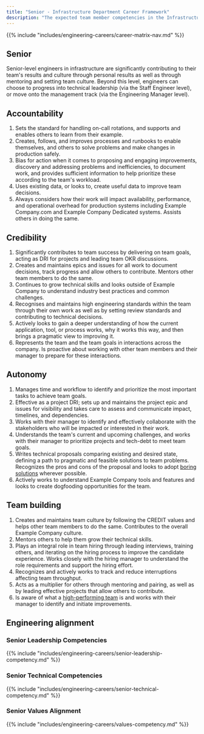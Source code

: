 ```yaml
---
title: "Senior - Infrastructure Department Career Framework"
description: "The expected team member competencies in the Infrastructure department at Example Company for the Senior job level."
---
```


{{% include "includes/engineering-careers/career-matrix-nav.md" %}}

## Senior

Senior-level engineers in infrastructure are significantly contributing to their team's results and culture through personal results as well as through mentoring and setting team culture. Beyond this level, engineers can choose to progress into technical leadership (via the Staff Engineer level), or move onto the management track (via the Engineering Manager level).

## Accountability

1. Sets the standard for handling on-call rotations, and supports and enables others to learn from their example.
1. Creates, follows, and improves processes and runbooks to enable themselves, and others to solve problems and make changes in production safely.
1. Bias for action when it comes to proposing and engaging improvements, discovery and addressing problems and inefficiencies, to document work, and provides sufficient information to help prioritize these according to the team's workload.
1. Uses existing data, or looks to, create useful data to improve team decisions.
1. Always considers how their work will impact availability, performance, and operational overhead for production systems including Example Company.com and Example Company Dedicated systems. Assists others in doing the same.

## Credibility

1. Significantly contributes to team success by delivering on team goals, acting as DRI for projects and leading team OKR discussions.
1. Creates and maintains epics and issues for all work to document decisions, track progress and allow others to contribute. Mentors other team members to do the same.
1. Continues to grow technical skills and looks outside of Example Company to understand industry best practices and common challenges.
1. Recognises and maintains high engineering standards within the team through their own work as well as by setting review standards and contributing to technical decisions.
1. Actively looks to gain a deeper understanding of how the current application, tool, or process works, why it works this way, and then brings a pragmatic view to improving it.
1. Represents the team and the team goals in interactions across the company. Is proactive about working with other team members and their manager to prepare for these interactions.

## Autonomy

1. Manages time and workflow to identify and prioritize the most important tasks to achieve team goals.
1. Effective as a project DRI; sets up and maintains the project epic and issues for visibility and takes care to assess and communicate impact, timelines, and dependencies.
1. Works with their manager to identify and effectively collaborate with the stakeholders who will be impacted or interested in their work.
1. Understands the team's current and upcoming challenges, and works with their manager to prioritize projects and tech-debt to meet team goals.
1. Writes technical proposals comparing existing and desired state, defining a path to pragmatic and feasible solutions to team problems. Recognizes the pros and cons of the proposal and looks to adopt [boring solutions](/handbook/values/#boring-solutions) wherever possible.
1. Actively works to understand Example Company tools and features and looks to create dogfooding opportunities for the team.

## Team building

1. Creates and maintains team culture by following the CREDIT values and helps other team members to do the same. Contributes to the overall Example Company culture.
1. Mentors others to help them grow their technical skills.
1. Plays an integral role in team hiring through leading interviews, training others, and iterating on the hiring process to improve the candidate experience. Works closely with the hiring manager to understand the role requirements and support the hiring effort.
1. Recognizes and actively works to track and reduce interruptions affecting team throughput.
1. Acts as a multiplier for others through mentoring and pairing, as well as by leading effective projects that allow others to contribute.
1. Is aware of what a [high-performing team](/handbook/leadership/#strategies-to-build-high-performing-teams) is and works with their manager to identify and initiate improvements.

## Engineering alignment

### Senior Leadership Competencies

{{% include "includes/engineering-careers/senior-leadership-competency.md" %}}
  
### Senior Technical Competencies

{{% include "includes/engineering-careers/senior-technical-competency.md" %}}

### Senior Values Alignment

{{% include "includes/engineering-careers/values-competency.md" %}}
